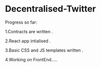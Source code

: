 # Decentralised-Twitter

Progress so far:

1.Contracts are written .

2.React app intialised .

3.Basic CSS and JS templates written .

4.Working on FrontEnd.....






